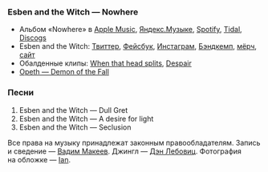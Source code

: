 ### Esben and the Witch — Nowhere

- Альбом «Nowhere» в
  [Apple Music](https://music.apple.com/album/1434553246),
  [Яндекс.Музыке](https://music.yandex.ru/album/5631592),
  [Spotify](https://open.spotify.com/album/7etxQMy1GayWQ173bBnYkK),
  [Tidal](https://tidal.com/browse/album/94239918),
  [Discogs](https://www.discogs.com/master/1455263)
- Esben and the Witch:
  [Твиттер](https://twitter.com/weareeatw),
  [Фейсбук](https://www.facebook.com/esbenandthewitch/),
  [Инстаграм](https://www.instagram.com/esbenandthewitch/),
  [Бэндкемп](https://esbenandthewitch.bandcamp.com/),
  [мёрч](https://esbenandthewitchstore.bigcartel.com/),
  [сайт](http://www.bunnymen.com/)
- Обалденные клипы:
  [When that head splits](https://youtu.be/cnfx0cij2rw),
  [Despair](https://youtu.be/wEVFw74iOd8)
- [Opeth — Demon of the Fall](https://youtu.be/OOwmZwpQkrs)

### Песни

1. Esben and the Witch — Dull Gret
2. Esben and the Witch — A desire for light
3. Esben and the Witch — Seclusion

Все права на музыку принадлежат законным правообладателям.
Запись и сведение — [Вадим Макеев](https://twitter.com/pepelsbey).
Джингл — [Дэн Лебовиц](https://www.youtube.com/channel/UC38A5qHrlc_Zgua7vL4b96w).
Фотография на обложке — [Ian](https://unsplash.com/photos/oXo6IvDnkqc).
